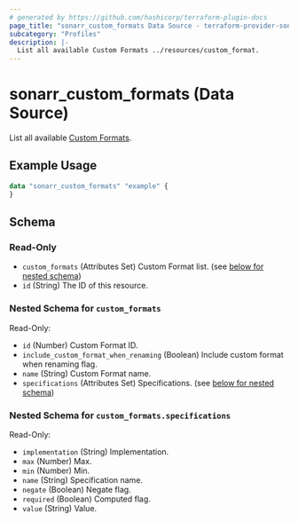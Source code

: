 ```yaml
---
# generated by https://github.com/hashicorp/terraform-plugin-docs
page_title: "sonarr_custom_formats Data Source - terraform-provider-sonarr"
subcategory: "Profiles"
description: |-
  List all available Custom Formats ../resources/custom_format.
---
```


# sonarr_custom_formats (Data Source)

<!-- subcategory:Profiles -->
List all available [Custom Formats](../resources/custom_format).

## Example Usage

```terraform
data "sonarr_custom_formats" "example" {
}
```

<!-- schema generated by tfplugindocs -->
## Schema

### Read-Only

- `custom_formats` (Attributes Set) Custom Format list. (see [below for nested schema](#nestedatt--custom_formats))
- `id` (String) The ID of this resource.

<a id="nestedatt--custom_formats"></a>
### Nested Schema for `custom_formats`

Read-Only:

- `id` (Number) Custom Format ID.
- `include_custom_format_when_renaming` (Boolean) Include custom format when renaming flag.
- `name` (String) Custom Format name.
- `specifications` (Attributes Set) Specifications. (see [below for nested schema](#nestedatt--custom_formats--specifications))

<a id="nestedatt--custom_formats--specifications"></a>
### Nested Schema for `custom_formats.specifications`

Read-Only:

- `implementation` (String) Implementation.
- `max` (Number) Max.
- `min` (Number) Min.
- `name` (String) Specification name.
- `negate` (Boolean) Negate flag.
- `required` (Boolean) Computed flag.
- `value` (String) Value.
